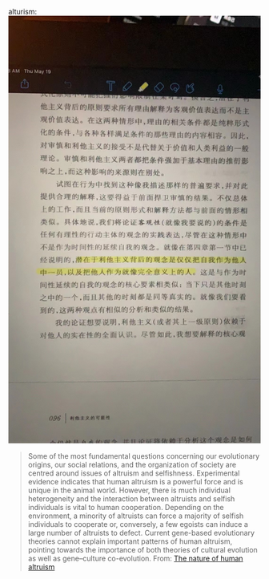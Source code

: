 alturism:
![](screenshot/1.jpeg)
> Some of the most fundamental questions concerning our evolutionary origins, our social relations, and the organization of society are centred around issues of altruism and selfishness. Experimental evidence indicates that human altruism is a powerful force and is unique in the animal world. However, there is much individual heterogeneity and the interaction between altruists and selfish individuals is vital to human cooperation. Depending on the environment, a minority of altruists can force a majority of selfish individuals to cooperate or, conversely, a few egoists can induce a large number of altruists to defect. Current gene-based evolutionary theories cannot explain important patterns of human altruism, pointing towards the importance of both theories of cultural evolution as well as gene–culture co-evolution.
From: [The nature of human altruism](https://www.nature.com/articles/nature02043)